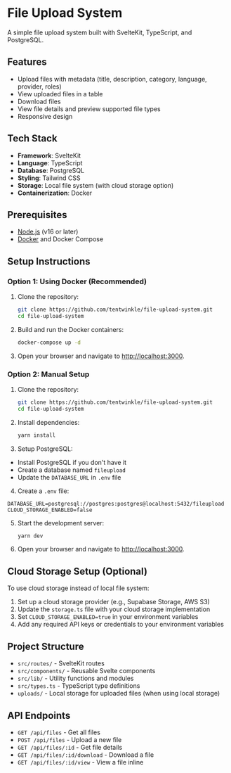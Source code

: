 # File Upload System

A simple file upload system built with SvelteKit, TypeScript, and PostgreSQL.

## Features

- Upload files with metadata (title, description, category, language, provider, roles)
- View uploaded files in a table
- Download files
- View file details and preview supported file types
- Responsive design

## Tech Stack

- **Framework**: SvelteKit
- **Language**: TypeScript
- **Database**: PostgreSQL
- **Styling**: Tailwind CSS
- **Storage**: Local file system (with cloud storage option)
- **Containerization**: Docker

## Prerequisites

- [Node.js](https://nodejs.org/) (v16 or later)
- [Docker](https://www.docker.com/) and Docker Compose

## Setup Instructions

### Option 1: Using Docker (Recommended)

1. Clone the repository:

   ```bash
   git clone https://github.com/tentwinkle/file-upload-system.git
   cd file-upload-system
   ```

2. Build and run the Docker containers:

   ```bash
   docker-compose up -d
   ```

3. Open your browser and navigate to [http://localhost:3000](http://localhost:3000).

### Option 2: Manual Setup

1. Clone the repository:

   ```bash
   git clone https://github.com/tentwinkle/file-upload-system.git
   cd file-upload-system
   ```

2. Install dependencies:

   ```bash
   yarn install
   ```

3. Setup PostgreSQL:

- Install PostgreSQL if you don't have it
- Create a database named `fileupload`
- Update the `DATABASE_URL` in `.env` file

4. Create a `.env` file:

```plaintext
DATABASE_URL=postgresql://postgres:postgres@localhost:5432/fileupload
CLOUD_STORAGE_ENABLED=false
```

5. Start the development server:

   ```bash
   yarn dev
   ```

6. Open your browser and navigate to [http://localhost:3000](http://localhost:3000).

## Cloud Storage Setup (Optional)

To use cloud storage instead of local file system:

1. Set up a cloud storage provider (e.g., Supabase Storage, AWS S3)
2. Update the `storage.ts` file with your cloud storage implementation
3. Set `CLOUD_STORAGE_ENABLED=true` in your environment variables
4. Add any required API keys or credentials to your environment variables

## Project Structure

- `src/routes/` - SvelteKit routes
- `src/components/` - Reusable Svelte components
- `src/lib/` - Utility functions and modules
- `src/types.ts` - TypeScript type definitions
- `uploads/` - Local storage for uploaded files (when using local storage)

## API Endpoints

- `GET /api/files` - Get all files
- `POST /api/files` - Upload a new file
- `GET /api/files/:id` - Get file details
- `GET /api/files/:id/download` - Download a file
- `GET /api/files/:id/view` - View a file inline


